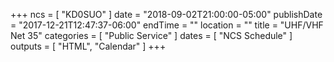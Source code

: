 +++
ncs = [ "KD0SUO" ]
date = "2018-09-02T21:00:00-05:00"
publishDate = "2017-12-21T12:47:37-06:00"
endTime = ""
location = ""
title = "UHF/VHF Net 35"
categories = [ "Public Service" ]
dates = [ "NCS Schedule" ]
outputs = [ "HTML", "Calendar" ]
+++
